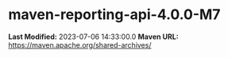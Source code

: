 # maven-reporting-api-4.0.0-M7

**Last Modified:** 2023-07-06 14:33:00.0
**Maven URL:** https://maven.apache.org/shared-archives/
